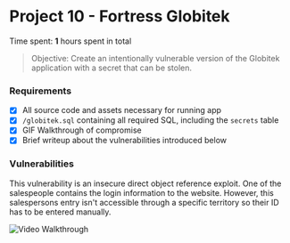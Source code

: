 # Project 10 - Fortress Globitek

Time spent: **1** hours spent in total

> Objective: Create an intentionally vulnerable version of the Globitek application with a secret that can be stolen.

### Requirements

- [x] All source code and assets necessary for running app
- [x] `/globitek.sql` containing all required SQL, including the `secrets` table
- [x] GIF Walkthrough of compromise
- [x] Brief writeup about the vulnerabilities introduced below

### Vulnerabilities

This vulnerability is an insecure direct object reference exploit. One of the salespeople contains the login information to the website. However, this salespersons entry isn't accessible through a specific territory so their ID has to be entered manually.

<img src='http://i.imgur.com/MfPhINp.gif' title='Video Walkthrough' width='' alt='Video Walkthrough' />
